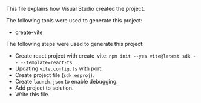 This file explains how Visual Studio created the project.

The following tools were used to generate this project:
- create-vite

The following steps were used to generate this project:
- Create react project with create-vite: `npm init --yes vite@latest sdk -- --template=react-ts`.
- Updating `vite.config.ts` with port.
- Create project file (`sdk.esproj`).
- Create `launch.json` to enable debugging.
- Add project to solution.
- Write this file.
